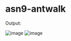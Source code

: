 # asn9-antwalk

Output:

![image](https://user-images.githubusercontent.com/123260591/218163907-855aeb3a-fb56-4e99-9b57-006f0b37cdb9.png)
![image](https://user-images.githubusercontent.com/123260591/218163960-8684af5a-eb81-4184-ad70-f419164d9f5a.png)
